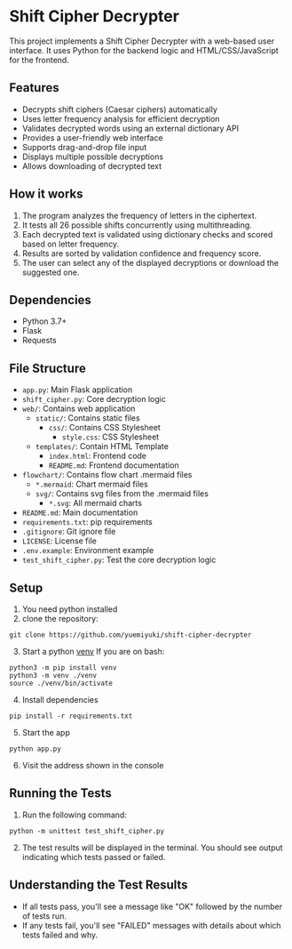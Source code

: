 # Shift Cipher Decrypter

This project implements a Shift Cipher Decrypter with a web-based user interface. It uses Python for the backend logic and HTML/CSS/JavaScript for the frontend.

## Features

- Decrypts shift ciphers (Caesar ciphers) automatically
- Uses letter frequency analysis for efficient decryption
- Validates decrypted words using an external dictionary API
- Provides a user-friendly web interface
- Supports drag-and-drop file input
- Displays multiple possible decryptions
- Allows downloading of decrypted text

## How it works

1. The program analyzes the frequency of letters in the ciphertext.
2. It tests all 26 possible shifts concurrently using multithreading.
3. Each decrypted text is validated using dictionary checks and scored based on letter frequency.
4. Results are sorted by validation confidence and frequency score.
5. The user can select any of the displayed decryptions or download the suggested one.

## Dependencies

- Python 3.7+
- Flask
- Requests

## File Structure

- `app.py`: Main Flask application
- `shift_cipher.py`: Core decryption logic
- `web/`: Contains web application
  - `static/`: Contains static files
    - `css/`: Contains CSS Stylesheet
      - `style.css`: CSS Stylesheet
  - `templates/`: Contain HTML Template
    - `index.html`: Frontend code
    - `README.md`: Frontend documentation
- `flowchart/`: Contains flow chart .mermaid files
  - `*.mermaid`: Chart mermaid files
  - `svg/`: Contains svg files from the .mermaid files
    - `*.svg`: All mermaid charts
- `README.md`:  Main documentation
- `requirements.txt`: pip requirements
- `.gitignore`: Git ignore file
- `LICENSE`: License file
- `.env.example`: Environment example
- `test_shift_cipher.py`: Test the core decryption logic


## Setup
1. You need python installed
2. clone the repository:
```
git clone https://github.com/yuemiyuki/shift-cipher-decrypter
```
3. Start a python [venv](https://docs.python.org/3/library/venv.html)
If you are on bash:
```
python3 -m pip install venv
python3 -m venv ./venv
source ./venv/bin/activate
```
4. Install dependencies
```
pip install -r requirements.txt
```
5. Start the app
```
python app.py
```
6. Visit the address shown in the console

## Running the Tests
1. Run the following command:
```
python -m unittest test_shift_cipher.py
```

2. The test results will be displayed in the terminal. You should see output indicating which tests passed or failed.

## Understanding the Test Results

- If all tests pass, you'll see a message like "OK" followed by the number of tests run.
- If any tests fail, you'll see "FAILED" messages with details about which tests failed and why.
